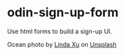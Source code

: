# odin-sign-up-form

Use html forms to build a sign-up UI.

Ocean photo by [Linda Xu](https://unsplash.com/@rhindaxu?utm_content=creditCopyText&utm_medium=referral&utm_source=unsplash) on [Unsplash](https://unsplash.com/photos/photo-of-calm-sea-water-during-daytime-UGQpaq08Igw?utm_content=creditCopyText&utm_medium=referral&utm_source=unsplash)